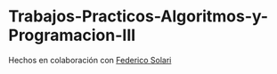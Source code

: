 # Trabajos-Practicos-Algoritmos-y-Programacion-III

Hechos en colaboración con [Federico Solari](https://github.com/FedericoSolari)
